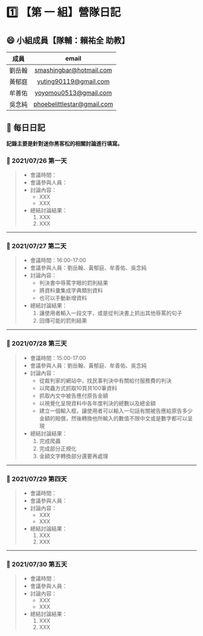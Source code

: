 # :one: 【第 一 組】營隊日記

## :smile: 小組成員【隊輔：賴祐全 助教】
|  成員  |           email            |
| :----: | :------------------------: |
| 劉岳翰 |  smashingbar@hotmail.com   |
| 黃郁庭 |   yuting90119@gmail.com    |
| 牟善佑 |   yoyomou0513@gmail.com    |
| 吳念純 | phoebelittlestar@gmail.com |

## :memo: 每日日記  
**記錄主要是針對迷你黑客松的相關討論進行填寫。**

### :round_pushpin: 2021/07/26 第一天
> * 會議時間：
> * 會議參與人員：
> * 討論內容：  
>    * XXX
>    * XXX
> * 總結討論結果：  
>    1. XXX
>    2. XXX
---
### :round_pushpin: 2021/07/27 第二天
> * 會議時間：16:00-17:00
> * 會議參與人員：劉岳翰、黃郁庭、牟善佑、吳念純
> * 討論內容：  
>    * 判決書中辱罵字眼的罰則結果
>    * 將資料彙集成字典類別資料
>    * 也可以手動新增資料
> * 總結討論結果：  
>    1. 讓使用者輸入一段文字，或是從判決書上抓出其他辱罵的句子
>    2. 回傳可能的罰則結果
---
### :round_pushpin: 2021/07/28 第三天
> * 會議時間：15:00-17:00
> * 會議參與人員：劉岳翰、黃郁庭、牟善佑、吳念純
> * 討論內容：  
>    * 從裁判家的網站中，找民事判決中有關給付服務費的判決
>    * 以爬蟲方式抓取10頁共100筆資料
>    * 抓取內文中被告應付原告金額
>    * 以視覺化呈現資料中各年度判決的總數以及總金額
>    * 建立一個輸入框，讓使用者可以輸入一句話有關被告應給原告多少金額的賠償，然後轉換他所輸入的數值不限中文或是數字都可以呈現
> * 總結討論結果：  
>    1. 完成爬蟲
>    2. 完成部分正規化
>    3. 金額文字轉換部分還要再處理
---
### :round_pushpin: 2021/07/29 第四天
> * 會議時間：
> * 會議參與人員：
> * 討論內容：  
>    * XXX
>    * XXX
> * 總結討論結果：  
>    1. XXX
>    2. XXX
---
### :round_pushpin: 2021/07/30 第五天
> * 會議時間：
> * 會議參與人員：
> * 討論內容：  
>    * XXX
>    * XXX
> * 總結討論結果：  
>    1. XXX
>    2. XXX
